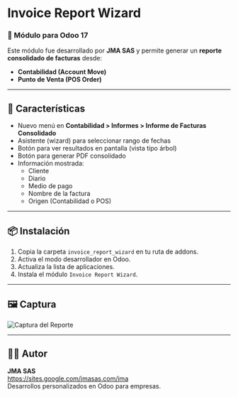 # Invoice Report Wizard

### 📌 Módulo para Odoo 17

Este módulo fue desarrollado por **JMA SAS** y permite generar un **reporte consolidado de facturas** desde:

- **Contabilidad (Account Move)**
- **Punto de Venta (POS Order)**

---

## 🔧 Características

- Nuevo menú en **Contabilidad > Informes > Informe de Facturas Consolidado**
- Asistente (wizard) para seleccionar rango de fechas
- Botón para ver resultados en pantalla (vista tipo árbol)
- Botón para generar PDF consolidado
- Información mostrada:
  - Cliente
  - Diario
  - Medio de pago
  - Nombre de la factura
  - Origen (Contabilidad o POS)

---

## 📦 Instalación

1. Copia la carpeta `invoice_report_wizard` en tu ruta de addons.
2. Activa el modo desarrollador en Odoo.
3. Actualiza la lista de aplicaciones.
4. Instala el módulo `Invoice Report Wizard`.

---

## 🖼 Captura

![Captura del Reporte](static/description/screenshot.png)

---

## 🧑‍💻 Autor

**JMA SAS**  
https://sites.google.com/jmasas.com/jma  
Desarrollos personalizados en Odoo para empresas.
